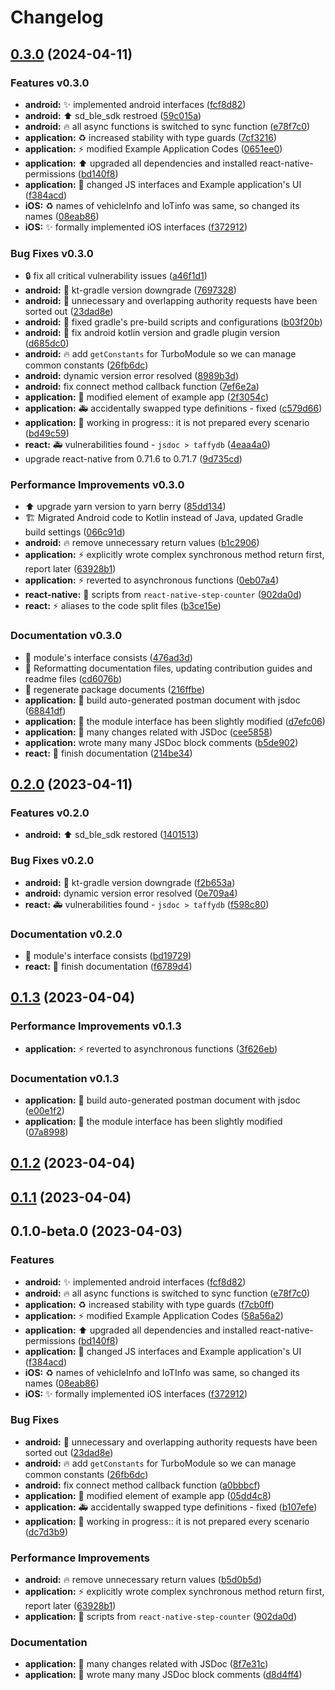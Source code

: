 # Changelog

## [0.3.0](https://github.com/AndrewDongminYoo/segway-ble-manager/compare/v0.2.0...v0.3.0) (2024-04-11)

### Features v0.3.0

- **android:** :sparkles: implemented android interfaces ([fcf8d82](https://github.com/AndrewDongminYoo/segway-ble-manager/commit/fcf8d82d8527174d3d3462dd4aec3df333671a27))
- **android:** ⬆️ sd_ble_sdk restroed ([59c015a](https://github.com/AndrewDongminYoo/segway-ble-manager/commit/59c015a0f464913245322ca8f4dc548362bead36))
- **android:** 🔥 all async functions is switched to sync function ([e78f7c0](https://github.com/AndrewDongminYoo/segway-ble-manager/commit/e78f7c0715a20c46dfe95a1407e8f35f4c64b6ab))
- **application:** ♻️ increased stability with type guards ([7cf3216](https://github.com/AndrewDongminYoo/segway-ble-manager/commit/7cf3216820699f57a3b84de7cefb32a6637b2b66))
- **application:** ⚡️ modified Example Application Codes ([0651ee0](https://github.com/AndrewDongminYoo/segway-ble-manager/commit/0651ee04b56c94b9b6f8cef38c55a0f9ec9943eb))
- **application:** ⬆️ upgraded all dependencies and installed react-native-permissions ([bd140f8](https://github.com/AndrewDongminYoo/segway-ble-manager/commit/bd140f8ff4f70b6da19085b7c1b1da4c544d0af7))
- **application:** 💄 changed JS interfaces and Example application's UI ([f384acd](https://github.com/AndrewDongminYoo/segway-ble-manager/commit/f384acd1e4b13896f6846895a942b304d1ea5663))
- **iOS:** ♻️ names of vehicleInfo and IoTinfo was same, so changed its names ([08eab86](https://github.com/AndrewDongminYoo/segway-ble-manager/commit/08eab8606e339d918f53eaa7aa1ef9a66c735d7c))
- **iOS:** ✨ formally implemented iOS interfaces ([f372912](https://github.com/AndrewDongminYoo/segway-ble-manager/commit/f3729126bae9336d87c7a3eb16d3988c99a70078))

### Bug Fixes v0.3.0

- 🔒️ fix all critical vulnerability issues ([a46f1d1](https://github.com/AndrewDongminYoo/segway-ble-manager/commit/a46f1d130f58be1e2b4827167e510fb6e414d35b))
- **android:** 🐛 kt-gradle version downgrade ([7697328](https://github.com/AndrewDongminYoo/segway-ble-manager/commit/7697328b5a421480f80db81a97372d12fea360f2))
- **android:** 🐛 unnecessary and overlapping authority requests have been sorted out ([23dad8e](https://github.com/AndrewDongminYoo/segway-ble-manager/commit/23dad8e2911b7045c0cb20a346c73424b698cfae))
- **android:** 💚 fixed gradle's pre-build scripts and configurations ([b03f20b](https://github.com/AndrewDongminYoo/segway-ble-manager/commit/b03f20bf221b842bc9c5741d5ac67b9e6c96a7bf))
- **android:** 📌 fix android kotlin version and gradle plugin version ([d685dc0](https://github.com/AndrewDongminYoo/segway-ble-manager/commit/d685dc021fdf53b9eb56099cd1fb43c7a579f20d))
- **android:** 🔥 add `getConstants` for TurboModule so we can manage common constants ([26fb6dc](https://github.com/AndrewDongminYoo/segway-ble-manager/commit/26fb6dce6a498c13523b19efb8cca46e53a189f0))
- **android:** dynamic version error resolved ([8989b3d](https://github.com/AndrewDongminYoo/segway-ble-manager/commit/8989b3dfb55e3274e831f0ae2c5d0c4a047760af))
- **android:** fix connect method callback function ([7ef6e2a](https://github.com/AndrewDongminYoo/segway-ble-manager/commit/7ef6e2ae2825a9dc07a01cf0380181598797d39a))
- **application:** 💄 modified element of example app ([2f3054c](https://github.com/AndrewDongminYoo/segway-ble-manager/commit/2f3054c3c77098b0ba3e1569fc31559f188a0baf))
- **application:** 🚑️ accidentally swapped type definitions - fixed ([c579d66](https://github.com/AndrewDongminYoo/segway-ble-manager/commit/c579d6676c2aa98fb94e1aae3a8d5d0f105053e0))
- **application:** 🚧 working in progress:: it is not prepared every scenario ([bd49c59](https://github.com/AndrewDongminYoo/segway-ble-manager/commit/bd49c59d627c7227a089db5e568eb23b843eb667))
- **react:** 🚑️ vulnerabilities found - `jsdoc > taffydb` ([4eaa4a0](https://github.com/AndrewDongminYoo/segway-ble-manager/commit/4eaa4a0ac44d3a5394d56eda7ca46f0da29da7ed))
- upgrade react-native from 0.71.6 to 0.71.7 ([9d735cd](https://github.com/AndrewDongminYoo/segway-ble-manager/commit/9d735cd07d82ea4c2a7e9021fc17ebabc2756413))

### Performance Improvements v0.3.0

- ⬆️ upgrade yarn version to yarn berry ([85dd134](https://github.com/AndrewDongminYoo/segway-ble-manager/commit/85dd134a064b684c398f2103635898de94ec6c7c))
- 🏗️ Migrated Android code to Kotlin instead of Java, updated Gradle build settings ([066c91d](https://github.com/AndrewDongminYoo/segway-ble-manager/commit/066c91dc3863d25c78f3d1c2d3e6410476c2a75a))
- **android:** 🔥 remove unnecessary return values ([b1c2906](https://github.com/AndrewDongminYoo/segway-ble-manager/commit/b1c290655245927e8821049bc8f110d5e3abac9f))
- **application:** ⚡️ explicitly wrote complex synchronous method return first, report later ([63928b1](https://github.com/AndrewDongminYoo/segway-ble-manager/commit/63928b1ab17e663fd525389049386d74c178d544))
- **application:** ⚡️ reverted to asynchronous functions ([0eb07a4](https://github.com/AndrewDongminYoo/segway-ble-manager/commit/0eb07a438b7fb0eaa6d3a8bd8eee4811b2d8a321))
- **react-native:** 🔨 scripts from `react-native-step-counter` ([902da0d](https://github.com/AndrewDongminYoo/segway-ble-manager/commit/902da0db45f696cc5afc820ae3ce7cee8e4d53ec))
- **react:** ⚡️ aliases to the code split files ([b3ce15e](https://github.com/AndrewDongminYoo/segway-ble-manager/commit/b3ce15e1d6cd8b7c8c29081ca51f988c9ca4ed19))

### Documentation v0.3.0

- 📝 module's interface consists ([476ad3d](https://github.com/AndrewDongminYoo/segway-ble-manager/commit/476ad3de284a6b43360838e205261c3f45fb41be))
- 📝 Reformatting documentation files, updating contribution guides and readme files ([cd6076b](https://github.com/AndrewDongminYoo/segway-ble-manager/commit/cd6076bd4a5e93489e3df69cb7149fe522b24088))
- 📝 regenerate package documents ([216ffbe](https://github.com/AndrewDongminYoo/segway-ble-manager/commit/216ffbe1a67537f24790e3d8f527b14c1fe2bd83))
- **application:** 📝 build auto-generated postman document with jsdoc ([68841df](https://github.com/AndrewDongminYoo/segway-ble-manager/commit/68841df00bcd804d69d08d868634a5db13de673c))
- **application:** 📝 the module interface has been slightly modified ([d7efc06](https://github.com/AndrewDongminYoo/segway-ble-manager/commit/d7efc06607fac3538be2248620d733c563094ddb))
- **application:** 🔧 many changes related with JSDoc ([cee5858](https://github.com/AndrewDongminYoo/segway-ble-manager/commit/cee5858c3650ecece42b907fcbb287a70bc3608a))
- **application:** wrote many many JSDoc block comments ([b5de902](https://github.com/AndrewDongminYoo/segway-ble-manager/commit/b5de90291d71af8ef3ab2bb1ce7a315f1d779b26))
- **react:** 📝 finish documentation ([214be34](https://github.com/AndrewDongminYoo/segway-ble-manager/commit/214be34f83a2760f8eaf5ec3bfda76c90a49aeff))

## [0.2.0](https://github.com/AndrewDongminYoo/segway-ble-manager/compare/v0.1.3...v0.2.0) (2023-04-11)

### Features v0.2.0

- **android:** ⬆️ sd_ble_sdk restored ([1401513](https://github.com/AndrewDongminYoo/segway-ble-manager/commit/1401513855a1b67f0f705c02b72a3a371f91734c))

### Bug Fixes v0.2.0

- **android:** 🐛 kt-gradle version downgrade ([f2b653a](https://github.com/AndrewDongminYoo/segway-ble-manager/commit/f2b653a249f8d2ff1751c6732043402629129f7e))
- **android:** dynamic version error resolved ([0e709a4](https://github.com/AndrewDongminYoo/segway-ble-manager/commit/0e709a4a339da11b88f32cdbe8b3184c0b467f6b))
- **react:** 🚑️ vulnerabilities found - `jsdoc > taffydb` ([f598c80](https://github.com/AndrewDongminYoo/segway-ble-manager/commit/f598c80bb9f6e25443d116d642c72fe6407fd150))

### Documentation v0.2.0

- 📝 module's interface consists ([bd19729](https://github.com/AndrewDongminYoo/segway-ble-manager/commit/bd197291aab53c5079e36fbf1e8fb47a7b4c48d8))
- **react:** 📝 finish documentation ([f6789d4](https://github.com/AndrewDongminYoo/segway-ble-manager/commit/f6789d4d872a2b8970fd8fdfffa3a99f53ee3cba))

## [0.1.3](https://github.com/AndrewDongminYoo/segway-ble-manager/compare/v0.1.2...v0.1.3) (2023-04-04)

### Performance Improvements v0.1.3

- **application:** ⚡️ reverted to asynchronous functions ([3f626eb](https://github.com/AndrewDongminYoo/segway-ble-manager/commit/3f626eb56a0704beea9cfb3dd3bf46afe427a4df))

### Documentation v0.1.3

- **application:** 📝 build auto-generated postman document with jsdoc ([e00e1f2](https://github.com/AndrewDongminYoo/segway-ble-manager/commit/e00e1f2acc2555ad4cf0a9e9de92660e85ce752d))
- **application:** 📝 the module interface has been slightly modified ([07a8998](https://github.com/AndrewDongminYoo/segway-ble-manager/commit/07a89981add6bb9b6e85da34c6638417f346e242))

## [0.1.2](https://github.com/AndrewDongminYoo/segway-ble-manager/compare/v0.1.0-beta.0...v0.1.2) (2023-04-04)

## [0.1.1](https://github.com/AndrewDongminYoo/segway-ble-manager/compare/v0.1.0-beta.0...v0.1.1) (2023-04-04)

## 0.1.0-beta.0 (2023-04-03)

### Features

- **android:** ✨ implemented android interfaces ([fcf8d82](https://github.com/AndrewDongminYoo/segway-ble-manager/commit/fcf8d82d8527174d3d3462dd4aec3df333671a27))
- **android:** 🔥 all async functions is switched to sync function ([e78f7c0](https://github.com/AndrewDongminYoo/segway-ble-manager/commit/e78f7c0715a20c46dfe95a1407e8f35f4c64b6ab))
- **application:** ♻️ increased stability with type guards ([f7cb0ff](https://github.com/AndrewDongminYoo/segway-ble-manager/commit/f7cb0ff26318d3ae414ea174a8c80f7aaaeaa2d3))
- **application:** ⚡️ modified Example Application Codes ([58a56a2](https://github.com/AndrewDongminYoo/segway-ble-manager/commit/58a56a2f29146ab337925785fc5b3a1d6e3f3a6c))
- **application:** ⬆️ upgraded all dependencies and installed react-native-permissions ([bd140f8](https://github.com/AndrewDongminYoo/segway-ble-manager/commit/bd140f8ff4f70b6da19085b7c1b1da4c544d0af7))
- **application:** 💄 changed JS interfaces and Example application's UI ([f384acd](https://github.com/AndrewDongminYoo/segway-ble-manager/commit/f384acd1e4b13896f6846895a942b304d1ea5663))
- **iOS:** ♻️ names of vehicleInfo and IoTInfo was same, so changed its names ([08eab86](https://github.com/AndrewDongminYoo/segway-ble-manager/commit/08eab8606e339d918f53eaa7aa1ef9a66c735d7c))
- **iOS:** ✨ formally implemented iOS interfaces ([f372912](https://github.com/AndrewDongminYoo/segway-ble-manager/commit/f3729126bae9336d87c7a3eb16d3988c99a70078))

### Bug Fixes

- **android:** 🐛 unnecessary and overlapping authority requests have been sorted out ([23dad8e](https://github.com/AndrewDongminYoo/segway-ble-manager/commit/23dad8e2911b7045c0cb20a346c73424b698cfae))
- **android:** 🔥 add `getConstants` for TurboModule so we can manage common constants ([26fb6dc](https://github.com/AndrewDongminYoo/segway-ble-manager/commit/26fb6dce6a498c13523b19efb8cca46e53a189f0))
- **android:** fix connect method callback function ([a0bbbcf](https://github.com/AndrewDongminYoo/segway-ble-manager/commit/a0bbbcf8a1d767284469a23f7639b0ea6e72ae2e))
- **application:** 💄 modified element of example app ([05dd4c8](https://github.com/AndrewDongminYoo/segway-ble-manager/commit/05dd4c87c44c0e96f3377522b2bf3f5d5db24be7))
- **application:** 🚑️ accidentally swapped type definitions - fixed ([b107efe](https://github.com/AndrewDongminYoo/segway-ble-manager/commit/b107efe146d8f548fb4ae45400cde3bfe28f36f2))
- **application:** 🚧 working in progress:: it is not prepared every scenario ([dc7d3b9](https://github.com/AndrewDongminYoo/segway-ble-manager/commit/dc7d3b950a2b711d8a154d9aecb5b52298230b92))

### Performance Improvements

- **android:** 🔥 remove unnecessary return values ([b5d0b5d](https://github.com/AndrewDongminYoo/segway-ble-manager/commit/b5d0b5dae8cb7c00af8702258c07e2abda509a3a))
- **application:** ⚡️ explicitly wrote complex synchronous method return first, report later ([63928b1](https://github.com/AndrewDongminYoo/segway-ble-manager/commit/63928b1ab17e663fd525389049386d74c178d544))
- **application:** 🔨 scripts from `react-native-step-counter` ([902da0d](https://github.com/AndrewDongminYoo/segway-ble-manager/commit/902da0db45f696cc5afc820ae3ce7cee8e4d53ec))

### Documentation

- **application:** 🔧 many changes related with JSDoc ([8f7e31c](https://github.com/AndrewDongminYoo/segway-ble-manager/commit/8f7e31ca226803ae6d38ada978147d5e5f9eb020))
- **application:** 📝 wrote many many JSDoc block comments ([d8d4ff4](https://github.com/AndrewDongminYoo/segway-ble-manager/commit/d8d4ff49c2313c73a2cec7d9798f775dcd07c6bd))
